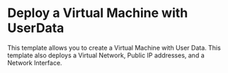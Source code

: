 # Deploy a Virtual Machine with UserData

This template allows you to create a Virtual Machine with User Data. This template also deploys a Virtual Network, Public IP addresses, and a Network Interface.
